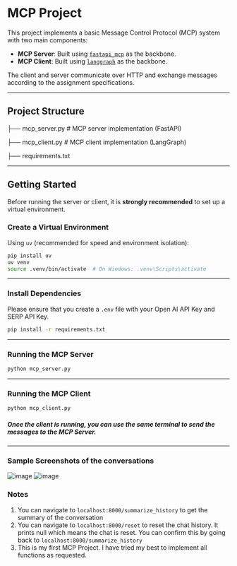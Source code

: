 # MCP Project

This project implements a basic Message Control Protocol (MCP) system with two main components:

- **MCP Server**: Built using [`fastapi_mcp`](https://github.com/epfml/fastapi-mcp) as the backbone.
- **MCP Client**: Built using [`langgraph`](https://github.com/langchain-ai/langgraph) as the backbone.

The client and server communicate over HTTP and exchange messages according to the assignment specifications.

---
## Project Structure
├── mcp_server.py   # MCP server implementation (FastAPI)

├── mcp_client.py   # MCP client implementation (LangGraph)

├── requirements.txt

---

## Getting Started

Before running the server or client, it is **strongly recommended** to set up a virtual environment.

### Create a Virtual Environment

Using `uv` (recommended for speed and environment isolation):

```bash
pip install uv
uv venv
source .venv/bin/activate  # On Windows: .venv\Scripts\activate
```
---
### Install Dependencies
Please ensure that you create a `.env` file with your Open AI API Key and SERP API Key.
```bash
pip install -r requirements.txt
```
---

### Running the MCP Server
```bash
python mcp_server.py
```
---

### Running the MCP Client
```bash
python mcp_client.py
```
##### Once the client is running, you can use the same terminal to send the messages to the MCP Server.
---

### Sample Screenshots of the conversations

![image](https://github.com/user-attachments/assets/fb1de055-9976-4ef0-923c-20c7357f148c)
![image](https://github.com/user-attachments/assets/305599f9-dd86-473e-baf3-e8a6846571dc)


### Notes
1. You can navigate to ```localhost:8000/summarize_history``` to get the summary of the conversation
2. You can navigate to ```localhost:8000/reset``` to reset the chat history. It prints null which means the chat is reset. You can confirm this by going back to ```localhost:8000/summarize_history```
3. This is my first MCP Project. I have tried my best to implement all functions as requested. 


